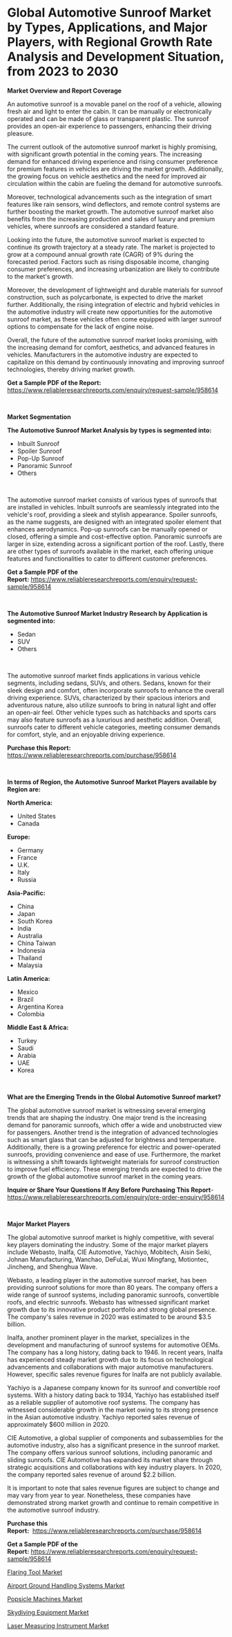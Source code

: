 <p><h1>Global Automotive Sunroof Market by Types, Applications, and Major Players, with Regional Growth Rate Analysis and Development Situation, from 2023 to 2030</h1></p><p><strong>Market Overview and Report Coverage</strong></p>
<p><p>An automotive sunroof is a movable panel on the roof of a vehicle, allowing fresh air and light to enter the cabin. It can be manually or electronically operated and can be made of glass or transparent plastic. The sunroof provides an open-air experience to passengers, enhancing their driving pleasure.</p><p>The current outlook of the automotive sunroof market is highly promising, with significant growth potential in the coming years. The increasing demand for enhanced driving experience and rising consumer preference for premium features in vehicles are driving the market growth. Additionally, the growing focus on vehicle aesthetics and the need for improved air circulation within the cabin are fueling the demand for automotive sunroofs.</p><p>Moreover, technological advancements such as the integration of smart features like rain sensors, wind deflectors, and remote control systems are further boosting the market growth. The automotive sunroof market also benefits from the increasing production and sales of luxury and premium vehicles, where sunroofs are considered a standard feature.</p><p>Looking into the future, the automotive sunroof market is expected to continue its growth trajectory at a steady rate. The market is projected to grow at a compound annual growth rate (CAGR) of 9% during the forecasted period. Factors such as rising disposable income, changing consumer preferences, and increasing urbanization are likely to contribute to the market's growth.</p><p>Moreover, the development of lightweight and durable materials for sunroof construction, such as polycarbonate, is expected to drive the market further. Additionally, the rising integration of electric and hybrid vehicles in the automotive industry will create new opportunities for the automotive sunroof market, as these vehicles often come equipped with larger sunroof options to compensate for the lack of engine noise.</p><p>Overall, the future of the automotive sunroof market looks promising, with the increasing demand for comfort, aesthetics, and advanced features in vehicles. Manufacturers in the automotive industry are expected to capitalize on this demand by continuously innovating and improving sunroof technologies, thereby driving market growth.</p></p>
<p><strong>Get a Sample PDF of the Report:</strong> <a href="https://www.reliableresearchreports.com/enquiry/request-sample/958614">https://www.reliableresearchreports.com/enquiry/request-sample/958614</a></p>
<p>&nbsp;</p>
<p><strong>Market Segmentation</strong></p>
<p><strong>The Automotive Sunroof Market Analysis by types is segmented into:</strong></p>
<p><ul><li>Inbuilt Sunroof</li><li>Spoiler Sunroof</li><li>Pop-Up Sunroof</li><li>Panoramic Sunroof</li><li>Others</li></ul></p>
<p>&nbsp;</p>
<p><p>The automotive sunroof market consists of various types of sunroofs that are installed in vehicles. Inbuilt sunroofs are seamlessly integrated into the vehicle's roof, providing a sleek and stylish appearance. Spoiler sunroofs, as the name suggests, are designed with an integrated spoiler element that enhances aerodynamics. Pop-up sunroofs can be manually opened or closed, offering a simple and cost-effective option. Panoramic sunroofs are larger in size, extending across a significant portion of the roof. Lastly, there are other types of sunroofs available in the market, each offering unique features and functionalities to cater to different customer preferences.</p></p>
<p><strong>Get a Sample PDF of the Report:</strong>&nbsp;<a href="https://www.reliableresearchreports.com/enquiry/request-sample/958614">https://www.reliableresearchreports.com/enquiry/request-sample/958614</a></p>
<p>&nbsp;</p>
<p><strong>The Automotive Sunroof Market Industry Research by Application is segmented into:</strong></p>
<p><ul><li>Sedan</li><li>SUV</li><li>Others</li></ul></p>
<p>&nbsp;</p>
<p><p>The automotive sunroof market finds applications in various vehicle segments, including sedans, SUVs, and others. Sedans, known for their sleek design and comfort, often incorporate sunroofs to enhance the overall driving experience. SUVs, characterized by their spacious interiors and adventurous nature, also utilize sunroofs to bring in natural light and offer an open-air feel. Other vehicle types such as hatchbacks and sports cars may also feature sunroofs as a luxurious and aesthetic addition. Overall, sunroofs cater to different vehicle categories, meeting consumer demands for comfort, style, and an enjoyable driving experience.</p></p>
<p><strong>Purchase this Report:</strong>&nbsp; <a href="https://www.reliableresearchreports.com/purchase/958614">https://www.reliableresearchreports.com/purchase/958614</a></p>
<p>&nbsp;</p>
<p><strong>In terms of Region, the Automotive Sunroof Market Players available by Region are:</strong></p>
<p>
    <p> <strong> North America: </strong>
        <ul>
            <li>United States</li>
            <li>Canada</li>
        </ul>
        </p> 
    <p> <strong> Europe: </strong>
        <ul>
            <li>Germany</li>
            <li>France</li>
            <li>U.K.</li>
            <li>Italy</li>
            <li>Russia</li>
        </ul>
        </p> 
    <p> <strong> Asia-Pacific: </strong>
        <ul>
            <li>China</li>
            <li>Japan</li>
            <li>South Korea</li>
            <li>India</li>
            <li>Australia</li>
            <li>China Taiwan</li>
            <li>Indonesia</li>
            <li>Thailand</li>
            <li>Malaysia</li>
        </ul>
        </p> 
    <p> <strong> Latin America: </strong>
        <ul>
            <li>Mexico</li>
            <li>Brazil</li>
            <li>Argentina Korea</li>
            <li>Colombia</li>
        </ul>
        </p> 
    <p> <strong> Middle East & Africa: </strong>
        <ul>
            <li>Turkey</li>
            <li>Saudi</li>
            <li>Arabia</li>
            <li>UAE</li>
            <li>Korea</li>
        </ul>
    </p>
    </p>
<p>&nbsp;</p>
<p><strong>What are the Emerging Trends in the Global Automotive Sunroof market?</strong></p>
<p><p>The global automotive sunroof market is witnessing several emerging trends that are shaping the industry. One major trend is the increasing demand for panoramic sunroofs, which offer a wide and unobstructed view for passengers. Another trend is the integration of advanced technologies such as smart glass that can be adjusted for brightness and temperature. Additionally, there is a growing preference for electric and power-operated sunroofs, providing convenience and ease of use. Furthermore, the market is witnessing a shift towards lightweight materials for sunroof construction to improve fuel efficiency. These emerging trends are expected to drive the growth of the global automotive sunroof market in the coming years.</p></p>
<p><strong>Inquire or Share Your Questions If Any Before Purchasing This Report</strong>- <a href="https://www.reliableresearchreports.com/enquiry/pre-order-enquiry/958614">https://www.reliableresearchreports.com/enquiry/pre-order-enquiry/958614</a></p>
<p>&nbsp;</p>
<p><strong>Major Market Players</strong></p>
<p><p>The global automotive sunroof market is highly competitive, with several key players dominating the industry. Some of the major market players include Webasto, Inalfa, CIE Automotive, Yachiyo, Mobitech, Aisin Seiki, Johnan Manufacturing, Wanchao, DeFuLai, Wuxi Mingfang, Motiontec, Jincheng, and Shenghua Wave.</p><p>Webasto, a leading player in the automotive sunroof market, has been providing sunroof solutions for more than 80 years. The company offers a wide range of sunroof systems, including panoramic sunroofs, convertible roofs, and electric sunroofs. Webasto has witnessed significant market growth due to its innovative product portfolio and strong global presence. The company's sales revenue in 2020 was estimated to be around $3.5 billion.</p><p>Inalfa, another prominent player in the market, specializes in the development and manufacturing of sunroof systems for automotive OEMs. The company has a long history, dating back to 1946. In recent years, Inalfa has experienced steady market growth due to its focus on technological advancements and collaborations with major automotive manufacturers. However, specific sales revenue figures for Inalfa are not publicly available.</p><p>Yachiyo is a Japanese company known for its sunroof and convertible roof systems. With a history dating back to 1934, Yachiyo has established itself as a reliable supplier of automotive roof systems. The company has witnessed considerable growth in the market owing to its strong presence in the Asian automotive industry. Yachiyo reported sales revenue of approximately $600 million in 2020.</p><p>CIE Automotive, a global supplier of components and subassemblies for the automotive industry, also has a significant presence in the sunroof market. The company offers various sunroof solutions, including panoramic and sliding sunroofs. CIE Automotive has expanded its market share through strategic acquisitions and collaborations with key industry players. In 2020, the company reported sales revenue of around $2.2 billion.</p><p>It is important to note that sales revenue figures are subject to change and may vary from year to year. Nonetheless, these companies have demonstrated strong market growth and continue to remain competitive in the automotive sunroof industry.</p></p>
<p><strong>Purchase this Report:</strong>&nbsp;&nbsp;<a href="https://www.reliableresearchreports.com/purchase/958614">https://www.reliableresearchreports.com/purchase/958614</a></p>
<p></p>
<p><strong>Get a Sample PDF of the Report:</strong>&nbsp;<a href="https://www.reliableresearchreports.com/enquiry/request-sample/958614">https://www.reliableresearchreports.com/enquiry/request-sample/958614</a></p>
<p><p><a href="https://www.linkedin.com/pulse/flaring-tool-market-size-2023-2030-global-industrial-llqwe/">Flaring Tool Market</a></p><p><a href="https://medium.com/@hotspotflipk/airport-ground-handling-systems-market-competitive-analysis-market-trends-and-forecast-to-2030-e20e09c914b1">Airport Ground Handling Systems Market</a></p><p><a href="https://www.linkedin.com/pulse/popsicle-machines-market-size-share-global-analysis-report-0loqe/">Popsicle Machines Market</a></p><p><a href="https://medium.com/@bhumi.technologiesmumbai/skydiving-equipment-market-outlook-industry-overview-and-forecast-2023-to-2030-abc84abfdffe">Skydiving Equipment Market</a></p><p><a href="https://www.linkedin.com/pulse/laser-measuring-instrument-market-share-amp-new-trends-analysis-pyq5e/">Laser Measuring Instrument Market</a></p></p>